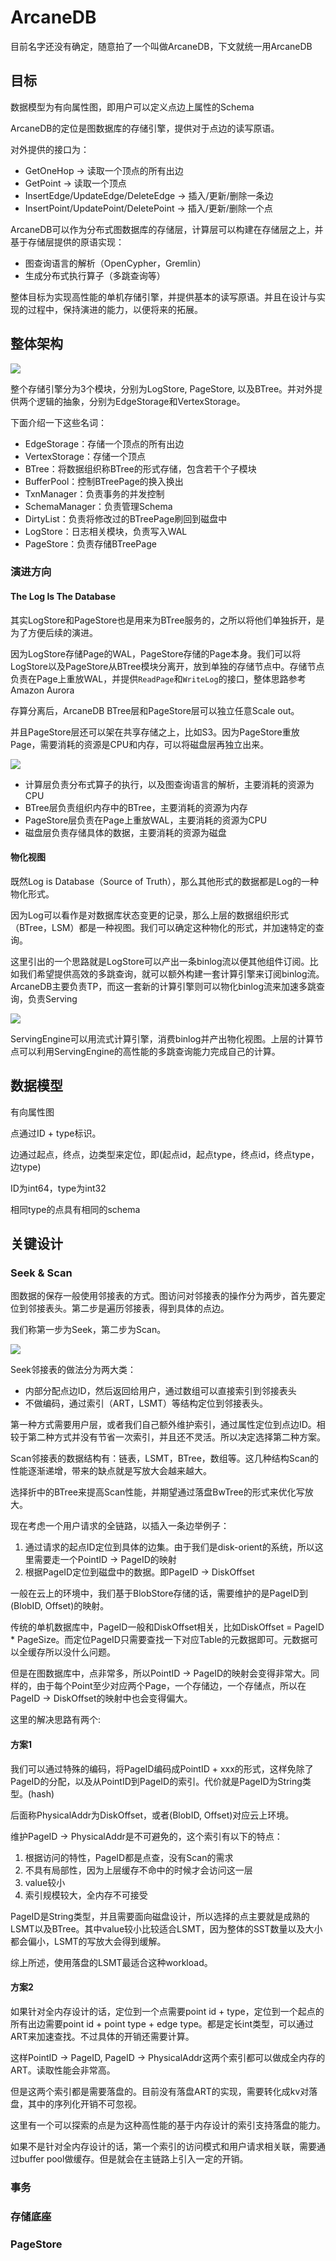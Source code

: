 # ArcaneDB

目前名字还没有确定，随意拍了一个叫做ArcaneDB，下文就统一用ArcaneDB

## 目标

数据模型为有向属性图，即用户可以定义点边上属性的Schema

ArcaneDB的定位是图数据库的存储引擎，提供对于点边的读写原语。

对外提供的接口为：

* GetOneHop -> 读取一个顶点的所有出边
* GetPoint -> 读取一个顶点
* InsertEdge/UpdateEdge/DeleteEdge -> 插入/更新/删除一条边
* InsertPoint/UpdatePoint/DeletePoint -> 插入/更新/删除一个点

ArcaneDB可以作为分布式图数据库的存储层，计算层可以构建在存储层之上，并基于存储层提供的原语实现：

* 图查询语言的解析（OpenCypher，Gremlin）
* 生成分布式执行算子（多跳查询等）

整体目标为实现高性能的单机存储引擎，并提供基本的读写原语。并且在设计与实现的过程中，保持演进的能力，以便将来的拓展。

## 整体架构

![](https://picsheep.oss-cn-beijing.aliyuncs.com/pic/20221120155828.png)

整个存储引擎分为3个模块，分别为LogStore, PageStore, 以及BTree。并对外提供两个逻辑的抽象，分别为EdgeStorage和VertexStorage。

下面介绍一下这些名词：

* EdgeStorage：存储一个顶点的所有出边
* VertexStorage：存储一个顶点
* BTree：将数据组织称BTree的形式存储，包含若干个子模块
* BufferPool：控制BTreePage的换入换出
* TxnManager：负责事务的并发控制
* SchemaManager：负责管理Schema
* DirtyList：负责将修改过的BTreePage刷回到磁盘中
* LogStore：日志相关模块，负责写入WAL
* PageStore：负责存储BTreePage

### 演进方向

#### The Log Is The Database

其实LogStore和PageStore也是用来为BTree服务的，之所以将他们单独拆开，是为了方便后续的演进。

因为LogStore存储Page的WAL，PageStore存储的Page本身。我们可以将LogStore以及PageStore从BTree模块分离开，放到单独的存储节点中。存储节点负责在Page上重放WAL，并提供`ReadPage`和`WriteLog`的接口，整体思路参考Amazon Aurora

存算分离后，ArcaneDB BTree层和PageStore层可以独立任意Scale out。

并且PageStore层还可以架在共享存储之上，比如S3。因为PageStore重放Page，需要消耗的资源是CPU和内存，可以将磁盘层再独立出来。

![](https://picsheep.oss-cn-beijing.aliyuncs.com/pic/20221120161338.png)

* 计算层负责分布式算子的执行，以及图查询语言的解析，主要消耗的资源为CPU
* BTree层负责组织内存中的BTree，主要消耗的资源为内存
* PageStore层负责在Page上重放WAL，主要消耗的资源为CPU
* 磁盘层负责存储具体的数据，主要消耗的资源为磁盘

#### 物化视图

既然Log is Database（Source of Truth），那么其他形式的数据都是Log的一种物化形式。

因为Log可以看作是对数据库状态变更的记录，那么上层的数据组织形式（BTree，LSM）都是一种视图。我们可以确定这种物化的形式，并加速特定的查询。

这里引出的一个思路就是LogStore可以产出一条binlog流以便其他组件订阅。比如我们希望提供高效的多跳查询，就可以额外构建一套计算引擎来订阅binlog流。ArcaneDB主要负责TP，而这一套新的计算引擎则可以物化binlog流来加速多跳查询，负责Serving

![](https://picsheep.oss-cn-beijing.aliyuncs.com/pic/20221120163930.png)

ServingEngine可以用流式计算引擎，消费binlog并产出物化视图。上层的计算节点可以利用ServingEngine的高性能的多跳查询能力完成自己的计算。

## 数据模型

有向属性图

点通过ID + type标识。

边通过起点，终点，边类型来定位，即(起点id，起点type，终点id，终点type，边type)

ID为int64，type为int32

相同type的点具有相同的schema

## 关键设计

### Seek & Scan

图数据的保存一般使用邻接表的方式。图访问对邻接表的操作分为两步，首先要定位到邻接表头。第二步是遍历邻接表，得到具体的点边。

我们称第一步为Seek，第二步为Scan。

![](https://picsheep.oss-cn-beijing.aliyuncs.com/pic/20221121144711.png)

Seek邻接表的做法分为两大类：

* 内部分配点边ID，然后返回给用户，通过数组可以直接索引到邻接表头
* 不做编码，通过索引（ART，LSMT）等结构定位到邻接表头。

第一种方式需要用户层，或者我们自己额外维护索引，通过属性定位到点边ID。相较于第二种方式并没有节省一次索引，并且还不灵活。所以决定选择第二种方案。

Scan邻接表的数据结构有：链表，LSMT，BTree，数组等。这几种结构Scan的性能逐渐递增，带来的缺点就是写放大会越来越大。

选择折中的BTree来提高Scan性能，并期望通过落盘BwTree的形式来优化写放大。

现在考虑一个用户请求的全链路，以插入一条边举例子：

1. 通过请求的起点ID定位到具体的边集。由于我们是disk-orient的系统，所以这里需要走一个PointID -> PageID的映射
2. 根据PageID定位到磁盘中的数据。即PageID -> DiskOffset

一般在云上的环境中，我们基于BlobStore存储的话，需要维护的是PageID到(BlobID, Offset)的映射。

传统的单机数据库中，PageID一般和DiskOffset相关，比如DiskOffset = PageID * PageSize。而定位PageID只需要查找一下对应Table的元数据即可。元数据可以全缓存所以没什么问题。

但是在图数据库中，点非常多，所以PointID -> PageID的映射会变得非常大。同样的，由于每个Point至少对应两个Page，一个存储边，一个存储点，所以在PageID -> DiskOffset的映射中也会变得偏大。

这里的解决思路有两个:

#### 方案1

我们可以通过特殊的编码，将PageID编码成PointID + xxx的形式，这样免除了PageID的分配，以及从PointID到PageID的索引。代价就是PageID为String类型。(hash)

后面称PhysicalAddr为DiskOffset，或者(BlobID, Offset)对应云上环境。

维护PageID -> PhysicalAddr是不可避免的，这个索引有以下的特点：

1. 根据访问的特性，PageID都是点查，没有Scan的需求
2. 不具有局部性，因为上层缓存不命中的时候才会访问这一层
3. value较小
4. 索引规模较大，全内存不可接受

PageID是String类型，并且需要面向磁盘设计，所以选择的点主要就是成熟的LSMT以及BTree。其中value较小比较适合LSMT，因为整体的SST数量以及大小都会偏小，LSMT的写放大会得到缓解。

综上所述，使用落盘的LSMT最适合这种workload。

#### 方案2

如果针对全内存设计的话，定位到一个点需要point id + type，定位到一个起点的所有出边需要point id + point type + edge type。都是定长int类型，可以通过ART来加速查找。不过具体的开销还需要计算。

这样PointID -> PageID, PageID -> PhysicalAddr这两个索引都可以做成全内存的ART。读取性能会非常高。

但是这两个索引都是需要落盘的。目前没有落盘ART的实现，需要转化成kv对落盘，其中的序列化开销不可忽视。

这里有一个可以探索的点是为这种高性能的基于内存设计的索引支持落盘的能力。

如果不是针对全内存设计的话，第一个索引的访问模式和用户请求相关联，需要通过buffer pool做缓存。但是就会在主链路上引入一定的开销。

### 事务

### 存储底座

### PageStore
